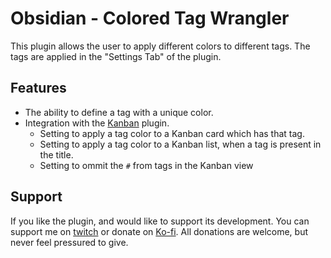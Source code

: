 # Obsidian - Colored Tag Wrangler
This plugin allows the user to apply different colors to different tags.
The tags are applied in the "Settings Tab" of the plugin.

## Features
- The ability to define a tag with a unique color.
- Integration with the [Kanban](https://github.com/mgmeyers/obsidian-kanban) plugin.
  - Setting to apply a tag color to a Kanban card which has that tag.
  - Setting to apply a tag color to a Kanban list, when a tag is present in the title.
  - Setting to ommit the `#` from tags in the Kanban view

## Support
If you like the plugin, and would like to support its development. You can support me on [twitch](https://www.twitch.tv/andreassasdev) or donate on [Ko-fi](https://www.twitch.tv/andreassasdev).
All donations are welcome, but never feel pressured to give.
